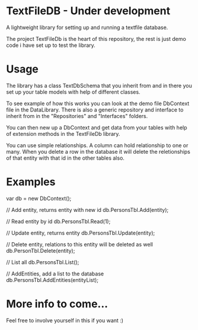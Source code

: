 # TextFileDB - Under development
A lightweight library for setting up and running a textfile database.

The project TextFileDb is the heart of this repository, the rest is just demo
code i have set up to test the library.

# Usage
The library has a class TextDbSchema that you inherit from and in there you set up
your table models with help of different classes.

To see example of how this works you can look at the demo file DbContext file in the 
DataLibrary. There is also a generic repository and interface to inherit from in the 
"Repositories" and "Interfaces" folders.

You can then new up a DbContext and get data from your tables with help of extension 
methods in the TextFileDb library.

You can use simple relationships. A column can hold relationship to one or many.
When you delete a row in the database it will delete the reletionships of that entity
with that id in the other tables also.

# Examples

var db = new DbContext();

// Add entity, returns entity with new id
db.PersonsTbl.Add(entity);

// Read entity by id
db.PersonsTbl.Read<Person>(1);

// Update entity, returns entity
db.PersonsTbl.Update(entity);

// Delete entity, relations to this entity will be deleted as well
db.PersonTbl.Delete(entity);

// List all
db.PersonsTbl.List<Person>();
  
// AddEntities, add a list<entity> to the database
db.PersonsTbl.AddEntities(entityList);
  
# More info to come...
Feel free to involve yourself in this if you want :)
